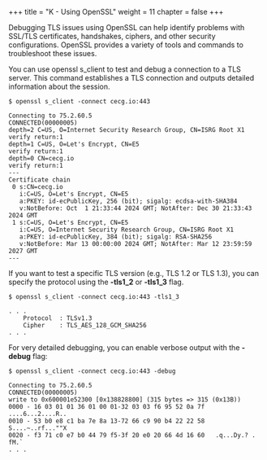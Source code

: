 +++
title = "K - Using OpenSSL"
weight = 11
chapter = false
+++

Debugging TLS issues using OpenSSL can help identify problems with SSL/TLS certificates, handshakes, ciphers, and other security configurations. OpenSSL provides a variety of tools and commands to troubleshoot these issues.

You can use openssl s_client to test and debug a connection to a TLS server. This command establishes a TLS connection and outputs detailed information about the session.

```
$ openssl s_client -connect cecg.io:443

Connecting to 75.2.60.5
CONNECTED(00000005)
depth=2 C=US, O=Internet Security Research Group, CN=ISRG Root X1
verify return:1
depth=1 C=US, O=Let's Encrypt, CN=E5
verify return:1
depth=0 CN=cecg.io
verify return:1
---
Certificate chain
 0 s:CN=cecg.io
   i:C=US, O=Let's Encrypt, CN=E5
   a:PKEY: id-ecPublicKey, 256 (bit); sigalg: ecdsa-with-SHA384
   v:NotBefore: Oct  1 21:33:44 2024 GMT; NotAfter: Dec 30 21:33:43 2024 GMT
 1 s:C=US, O=Let's Encrypt, CN=E5
   i:C=US, O=Internet Security Research Group, CN=ISRG Root X1
   a:PKEY: id-ecPublicKey, 384 (bit); sigalg: RSA-SHA256
   v:NotBefore: Mar 13 00:00:00 2024 GMT; NotAfter: Mar 12 23:59:59 2027 GMT
---
```

If you want to test a specific TLS version (e.g., TLS 1.2 or TLS 1.3), you can specify the protocol using the **-tls1_2** or **-tls1_3** flag.

```
$ openssl s_client -connect cecg.io:443 -tls1_3

. . .
    Protocol  : TLSv1.3
    Cipher    : TLS_AES_128_GCM_SHA256
. . .
```

For very detailed debugging, you can enable verbose output with the **-debug** flag:

```
$ openssl s_client -connect cecg.io:443 -debug

Connecting to 75.2.60.5
CONNECTED(00000005)
write to 0x600001e52300 [0x138828800] (315 bytes => 315 (0x13B))
0000 - 16 03 01 01 36 01 00 01-32 03 03 f6 95 52 0a 7f   ....6...2....R..
0010 - 53 b0 e8 c1 ba 7e 8a 13-72 66 c9 90 b4 22 22 58   S....~..rf...""X
0020 - f3 71 c0 e7 b0 44 79 f5-3f 20 e0 20 66 4d 16 60   .q...Dy.? . fM.`
. . .
```
